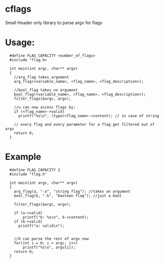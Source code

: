 # cflags
Small Header only library to parse argv for flags
# Usage:
      #define FLAG_CAPACITY <number_of_flags>
      #include "flag.h>
  
      int main(int argc, char** argv)
      {
        //arg_flag takes argument
        arg_flag(<variable_name>, <flag_name>, <flag_description>);

        //bool_flag takes no argument
        bool_flag(<variable_name>, <flag_name>, <flag_description>);
        filter_flags(&argc, argv);
                                             
        //u can now access flags by:
        if (<flag_name>->valid)
          printf("%s\n", (type)<flag_name>->content); // in case of string
  
        // every flag and every parameter for a flag get filtered out of argv
        return 0;
      }

# Example
      #define FLAG_CAPACITY 2
      #include "flag.h"
      
      int main(int argc, char** argv)
      {
        arg_flag(a, "-a", "string flag"); //takes an argument
        bool_flag(b, "-b", "boolean flag"); //just a bool
       
        filter_flags(&argc, argv);
        
        if (a->valid)
            printf("b: %s\n", b->content);
        if (b->valid)
          printf("a: valid\n");

          
        //U can parse the rest of argv now
        for(int i = 0; i < argc; i++)
            printf("%s\n", argv[i]);
        return 0; 
      }

